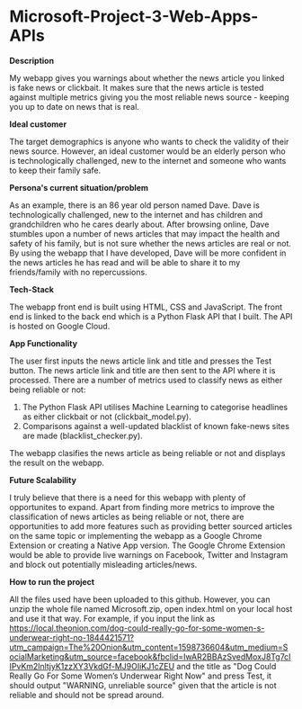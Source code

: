 # Microsoft-Project-3-Web-Apps-APIs

<b>Description</b> 

My webapp gives you warnings about whether the news article you linked is fake news or clickbait. It makes sure that the news article is tested against multiple metrics giving you the most reliable news source - keeping you up to date on news that is real.

<b>Ideal customer</b> 

The target demographics is anyone who wants to check the validity of their news source. However, an ideal customer would be an elderly person who is technologically challenged, new to the internet and someone who wants to keep their family safe. 

<b>Persona's current situation/problem</b> 

As an example, there is an 86 year old person named Dave. Dave is technologically challenged, new to the internet and has children and grandchildren who he cares dearly about. After browsing online, Dave stumbles upon a number of news articles that may impact the health and safety of his family, but is not sure whether the news articles are real or not. By using the webapp that I have developed, Dave will be more confident in the news articles he has read and will be able to share it to my friends/family with no repercussions.

<b>Tech-Stack</b> 

The webapp front end is built using HTML, CSS and JavaScript. The front end is linked to the back end which is a Python Flask API that I built. The API is hosted on Google Cloud.

<b>App Functionality</b> 

The user first inputs the news article link and title and presses the Test button. The news article link and title are then sent to the API where it is processed. There are a number of metrics used to classify news as either being reliable or not:

1. The Python Flask API utilises Machine Learning to categorise headlines as either clickbait or not (clickbait_model.py).
2. Comparisons against a well-updated blacklist of known fake-news sites are made (blacklist_checker.py).

The webapp clasifies the news article as being reliable or not and displays the result on the webapp.

<b>Future Scalability</b> 

I truly believe that there is a need for this webapp with plenty of opportunites to expand. Apart from finding more metrics to improve the classification of news articles as being reliable or not, there are opportunities to add more features such as providing better sourced articles on the same topic or implementing the webapp as a Google Chrome Extension or creating a Native App version. The Google Chrome Extension would be able to provide live warnings on Facebook, Twitter and Instagram and block out potentially misleading articles/news.

<b>How to run the project</b>

All the files used have been uploaded to this github. However, you can unzip the whole file named Microsoft.zip, open index.html on your local host and use it that way. For example, if you input the link as https://local.theonion.com/dog-could-really-go-for-some-women-s-underwear-right-no-1844421571?utm_campaign=The%20Onion&utm_content=1598736604&utm_medium=SocialMarketing&utm_source=facebook&fbclid=IwAR2BBAzSvedMoxJ8Tg7cIIPvKm2lnltjyK1zzXY3VkdGf-MJ9OIiKJ1cZEU and the title as "Dog Could Really Go For Some Women’s Underwear Right Now" and press Test, it should output "WARNING, unreliable source" given that the article is not reliable and should not be spread around.

